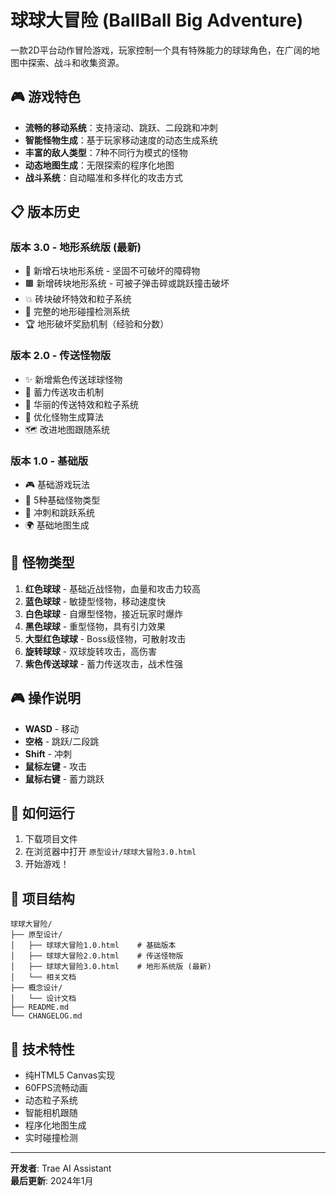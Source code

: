 # 球球大冒险 (BallBall Big Adventure)

一款2D平台动作冒险游戏，玩家控制一个具有特殊能力的球球角色，在广阔的地图中探索、战斗和收集资源。

## 🎮 游戏特色

- **流畅的移动系统**：支持滚动、跳跃、二段跳和冲刺
- **智能怪物生成**：基于玩家移动速度的动态生成系统
- **丰富的敌人类型**：7种不同行为模式的怪物
- **动态地图生成**：无限探索的程序化地图
- **战斗系统**：自动瞄准和多样化的攻击方式

## 📋 版本历史

### 版本 3.0 - 地形系统版 (最新)
- 🧱 新增石块地形系统 - 坚固不可破坏的障碍物
- 🟫 新增砖块地形系统 - 可被子弹击碎或跳跃撞击破坏
- 💥 砖块破坏特效和粒子系统
- 🎯 完整的地形碰撞检测系统
- 🏆 地形破坏奖励机制（经验和分数）

### 版本 2.0 - 传送怪物版
- ✨ 新增紫色传送球球怪物
- 🎯 蓄力传送攻击机制
- 💫 华丽的传送特效和粒子系统
- 🔧 优化怪物生成算法
- 🗺️ 改进地图跟随系统

### 版本 1.0 - 基础版
- 🎮 基础游戏玩法
- 👾 5种基础怪物类型
- 🏃 冲刺和跳跃系统
- 🌍 基础地图生成

## 🎯 怪物类型

1. **红色球球** - 基础近战怪物，血量和攻击力较高
2. **蓝色球球** - 敏捷型怪物，移动速度快
3. **白色球球** - 自爆型怪物，接近玩家时爆炸
4. **黑色球球** - 重型怪物，具有引力效果
5. **大型红色球球** - Boss级怪物，可散射攻击
6. **旋转球球** - 双球旋转攻击，高伤害
7. **紫色传送球球** - 蓄力传送攻击，战术性强

## 🎮 操作说明

- **WASD** - 移动
- **空格** - 跳跃/二段跳
- **Shift** - 冲刺
- **鼠标左键** - 攻击
- **鼠标右键** - 蓄力跳跃

## 🚀 如何运行

1. 下载项目文件
2. 在浏览器中打开 `原型设计/球球大冒险3.0.html`
3. 开始游戏！

## 📁 项目结构

```
球球大冒险/
├── 原型设计/
│   ├── 球球大冒险1.0.html    # 基础版本
│   ├── 球球大冒险2.0.html    # 传送怪物版
│   ├── 球球大冒险3.0.html    # 地形系统版 (最新)
│   └── 相关文档
├── 概念设计/
│   └── 设计文档
├── README.md
└── CHANGELOG.md
```

## 🔧 技术特性

- 纯HTML5 Canvas实现
- 60FPS流畅动画
- 动态粒子系统
- 智能相机跟随
- 程序化地图生成
- 实时碰撞检测

---

**开发者**: Trae AI Assistant  
**最后更新**: 2024年1月
